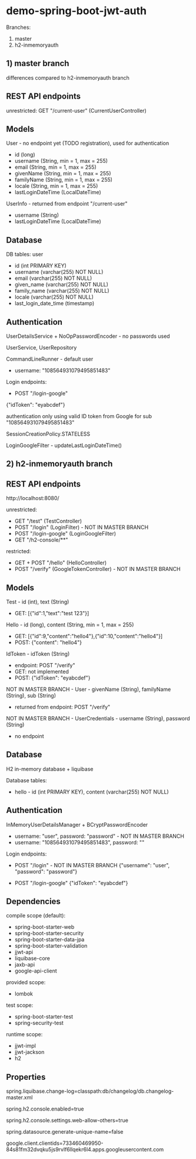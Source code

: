 # demo-spring-boot-jwt-auth
Branches:
1) master
2) h2-inmemoryauth

## 1) master branch
differences compared to h2-inmemoryauth branch
## REST API endpoints

unrestricted:
GET "/current-user" (CurrentUserController)

## Models

User - no endpoint yet (TODO registration), used for authentication
- id (long)
- username (String, min = 1, max = 255)
- email (String, min = 1, max = 255)
- givenName (String, min = 1, max = 255)
- familyName (String, min = 1, max = 255)
- locale (String, min = 1, max = 255)
- lastLoginDateTime (LocalDateTime)

UserInfo - returned from endpoint "/current-user"
- username (String)
- lastLoginDateTime (LocalDateTime)

## Database

DB tables: user
- id (int PRIMARY KEY)
- username (varchar(255) NOT NULL)
- email (varchar(255) NOT NULL)
- given_name (varchar(255) NOT NULL)
- family_name (varchar(255) NOT NULL)
- locale (varchar(255) NOT NULL)
- last_login_date_time (timestamp)

## Authentication

UserDetailsService + NoOpPasswordEncoder - no passwords used

UserService, UserRepository

CommandLineRunner - default user

- username: "108564931079495851483"

Login endpoints:
- POST "/login-google"

{"idToken": "eyabcdef"}

authentication only using valid ID token from Google for sub "108564931079495851483"

SessionCreationPolicy.STATELESS

LoginGoogleFilter - updateLastLoginDateTime()

## 2) h2-inmemoryauth branch

## REST API endpoints
http://localhost:8080/

unrestricted:
- GET "/test" (TestController)
- POST "/login" (LoginFilter) - NOT IN MASTER BRANCH
- POST "/login-google" (LoginGoogleFilter)
- GET "/h2-console/**"

restricted:
- GET + POST "/hello" (HelloController)
- POST "/verify" (GoogleTokenController) - NOT IN MASTER BRANCH

## Models

Test - id (int), text (String)
- GET: [{"id":1,"text":"test 123"}]

Hello - id (long), content (String, min = 1, max = 255)
- GET: [{"id":9,"content":"hello4"},{"id":10,"content":"hello4"}]
- POST: {"content": "hello4"}

IdToken - idToken (String)
- endpoint: POST "/verify"
- GET: not implemented
- POST: {"idToken": "eyabcdef"}

NOT IN MASTER BRANCH - User - givenName (String), familyName (String), sub (String)
- returned from endpoint: POST "/verify"

NOT IN MASTER BRANCH - UserCredentials - username (String), password (String)
- no endpoint

## Database

H2 in-memory database + liquibase

Database tables:
- hello - id (int PRIMARY KEY), content (varchar(255) NOT NULL)

## Authentication

InMemoryUserDetailsManager + BCryptPasswordEncoder
- username: "user", password: "password" - NOT IN MASTER BRANCH
- username: "108564931079495851483", password: ""

Login endpoints:
- POST "/login" - NOT IN MASTER BRANCH
{"username": "user", "password": "password"}

- POST "/login-google"
{"idToken": "eyabcdef"}

## Dependencies

compile scope (default):
- spring-boot-starter-web
- spring-boot-starter-security
- spring-boot-starter-data-jpa
- spring-boot-starter-validation
- jjwt-api
- liquibase-core
- jaxb-api
- google-api-client

provided scope:
- lombok

test scope:
- spring-boot-starter-test
- spring-security-test

runtime scope:
- jjwt-impl
- jjwt-jackson
- h2

## Properties

spring.liquibase.change-log=classpath:db/changelog/db.changelog-master.xml

spring.h2.console.enabled=true

spring.h2.console.settings.web-allow-others=true

spring.datasource.generate-unique-name=false

google.client.clientids=733460469950-84s81fm32dvqku5js9rvlf6llqekr6l4.apps.googleusercontent.com
